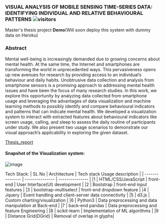 ### VISUAL ANALYSIS OF MOBILE SENSING TIME-SERIES DATA: IDENTIFYING INDIVIDUAL AND RELATIVE BEHAVIOURAL PATTERNS ![visitors](https://visitor-badge.glitch.me/badge?page_id=mohd-muzamil.flaskDashboard)
Master's thesis project <B>Demo</b>(Will soon deploy this system with dummy data on Heroku)

### Abstract
Mental well-being is increasingly demanded due to growing concerns about mental
health. At the same time, the Internet and smartphones are transforming the world
in unprecedented ways. This pervasiveness opens up new avenues for research by
providing access to an individual’s behaviour and daily habits. Unobtrusive data
collection and analysis from smartphone sensors is a promising approach to addressing
mental health issues and have been the focus of many research studies. In this
work, we explore this opportunity by analyzing data collected from smartphone usage
and leveraging the advantages of data visualization and machine learning methods
to possibly identify and compare behavioural indicators and patterns that can indicate
mental health. We developed a visualization system to interact with extracted
features about behavioural indicators like screen usage, calling, and sleep to assess
the daily routine of participants under study. We also present two usage scenarios to
demonstrate our visual approach’s applicability in exploring the given dataset.

[Thesis_report](https://dalspace.library.dal.ca/handle/10222/81757)

#### Snapshot of the Visualization system:
![image](https://user-images.githubusercontent.com/19529402/176933948-6d9ca602-e3ff-4303-a4da-9ba81d823597.png)

Tech Stack:
| SL No | Architecture | Tech stack Usage description |
| --------------- | --------------- | --------------- |
|1 | HTML/CSS/JavaScript | front-end | User Interface(UI) development |
|2 | Bootstrap | front-end input features |
|3 | bootstrap-multiselect | front-end dropdown feature |
|4 | Jquery | Event handling and client-server data connectivity |
|5 | d3.js | Custom charting/visualization |
|6 | Python3 | Data preprocessing and data manipulation at Back-end |
|7 | back-end pandas | Data preprocessing and feature Engineering |
|8 | scikit-learn | Implementation of ML algorithms |
|9 | Distance Grid(DGrid) | Removal of overlap in glyphs|
